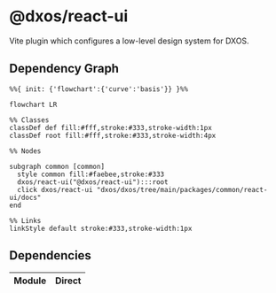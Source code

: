 # @dxos/react-ui

Vite plugin which configures a low-level design system for DXOS.

## Dependency Graph

```mermaid
%%{ init: {'flowchart':{'curve':'basis'}} }%%

flowchart LR

%% Classes
classDef def fill:#fff,stroke:#333,stroke-width:1px
classDef root fill:#fff,stroke:#333,stroke-width:4px

%% Nodes

subgraph common [common]
  style common fill:#faebee,stroke:#333
  dxos/react-ui("@dxos/react-ui"):::root
  click dxos/react-ui "dxos/dxos/tree/main/packages/common/react-ui/docs"
end

%% Links
linkStyle default stroke:#333,stroke-width:1px
```

## Dependencies

| Module | Direct |
|---|---|
